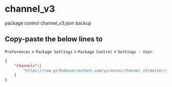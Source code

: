 # channel_v3
package control channel_v3.json backup

## Copy-paste the below lines to

`Preferences` > `Package Settings` > `Package Control` > `Settings - User`.
```json
{
	"channels":[
		"https://raw.githubusercontent.com/yiranzai/channel_v3/master/channel_v3.json"
	]
}
```
